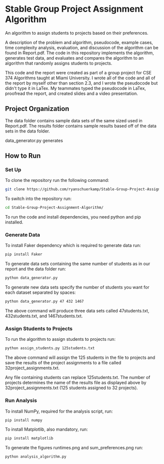# Stable Group Project Assignment Algorithm

An algorithm to assign students to projects based on their preferences.

A description of the problem and algorithm, pseudocode, example cases, time complexity analysis, evaluation, and discussion of the algorithm can be found in Report.pdf. The code in this repository implements the algorithm, generates test data, and evaluates and compares the algorithm to an algorithm that randomly assigns students to projects. 

This code and the report were created as part of a group project for CSE 374 Algorithms taught at Miami University. I wrote all of the code and all of the report by myself other than section 2.3, and I wrote the pseudocode but didn't type it in LaTex. My teammates typed the pseudocode in LaTex, proofread the report, and created slides and a video presentation. 

## Project Organization
The data folder contains sample data sets of the same sized used in Report.pdf. The results folder contains sample results based off of the data sets in the data folder. 

data_generator.py generates 

## How to Run

### Set Up
To clone the repository run the following command:
```bash
git clone https://github.com/ryanschuerkamp/Stable-Group-Project-Assignment-Algorithm.git
```

To switch into the repository run:
```bash
cd Stable-Group-Project-Assignment-Algorithm/
```
To run the code and install dependencies, you need python and pip installed. 

### Generate Data
To install Faker dependency which is required to generate data run:
```bash
pip install Faker
```
To generate data sets containing the same number of students as in our report and the data folder run:
```bash
python data_generator.py
```
To generate new data sets specify the number of students you want for each dataset separated by spaces:
```bash
python data_generator.py 47 432 1467
```
The above command will produce three data sets called 47students.txt, 432students.txt, and 1467students.txt.

### Assign Students to Projects
To run the algorithm to assign students to projects run:
```bash
python assign_students.py 125students.txt
```
The above command will assign the 125 students in the file to projects and save the results of the project assignments to a file called 32project_assignments.txt.

Any file containing students can replace 125students.txt. The number of projects determines the name of the results file as displayed above by 32project_assignments.txt (125 students assigned to 32 projects).

### Run Analysis
To install NumPy, required for the analysis script, run:
```bash
pip install numpy
```
To install Matplotlib, also mandatory, run:
```bash
pip install matplotlib
```
To generate the figures runtimes.png and sum_preferences.png run:
```bash
python analysis_algorithm.py
```
